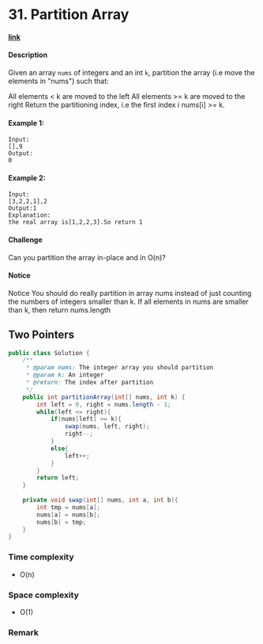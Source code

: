 # 31. Partition Array

#### [link](https://www.lintcode.com/problem/partition-array/description)

#### Description
Given an array `nums` of integers and an int `k`, partition the array (i.e move the elements in "nums") such that:

All elements < k are moved to the left
All elements >= k are moved to the right
Return the partitioning index, i.e the first index i nums[i] >= k.

#### Example 1:
```
Input:
[],9
Output:
0
```
#### Example 2:
```
Input:
[3,2,2,1],2
Output:1
Explanation:
the real array is[1,2,2,3].So return 1
```

#### Challenge
Can you partition the array in-place and in O(n)?

#### Notice
Notice
You should do really partition in array nums instead of just counting the numbers of integers smaller than k.
If all elements in nums are smaller than k, then return nums.length

## Two Pointers
```java
public class Solution {
    /**
     * @param nums: The integer array you should partition
     * @param k: An integer
     * @return: The index after partition
     */
    public int partitionArray(int[] nums, int k) {
        int left = 0, right = nums.length - 1;
        while(left <= right){
            if(nums[left] >= k){
                swap(nums, left, right);
                right--;
            }
            else{
                left++;
            }
        }
        return left;
    }
    
    private void swap(int[] nums, int a, int b){
        int tmp = nums[a];
        nums[a] = nums[b];
        nums[b] = tmp;
    }
}
```
### Time complexity
* O(n)
### Space complexity
* O(1)
### Remark